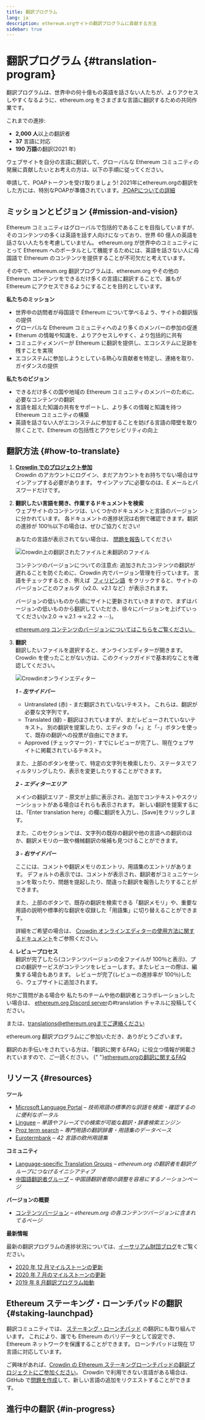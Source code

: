 ```yaml
---
title: 翻訳プログラム
lang: ja
description: ethereum.orgサイトの翻訳プログラムに貢献する方法
sidebar: true
---
```


# 翻訳プログラム {#translation-program}

翻訳プログラムは、世界中の何十億もの英語を話さない人たちが、よりアクセスしやすくなるように、ethereum.org をさまざまな言語に翻訳するための共同作業です。

これまでの進捗:

- **2,000 人**以上の翻訳者
- **37** 言語に対応
- **190 万語**の翻訳(2021 年)

ウェブサイトを自分の言語に翻訳して、グローバルな Ethereum コミュニティの発展に貢献したいとお考えの方は、以下の手順に従ってください。

<InfoBanner shouldCenter emoji=":tada:">
  申請して、POAPトークンを受け取りましょう! 2021年にethereum.orgの翻訳をした方には、特別なPOAPが準備されています。<a href="https://ethereum.org/en/contributing/#poap"> POAPについての詳細</a>
</InfoBanner>

## ミッションとビジョン {#mission-and-vision}

Ethereum コミュニティはグローバルで包括的であることを目指していますが、そのコンテンツの多くは英語を話す人向けになっており、世界 60 億人の英語を話さない人たちを考慮していません。 ethereum.org が世界中のコミュニティにとって Ethereum へのポータルとして機能するためには、英語を話さない人に母国語で Ethereum のコンテンツを提供することが不可欠だと考えています。

その中で、ethereum.org 翻訳プログラムは、ethereum.org やその他の Ethereum コンテンツをできるだけ多くの言語に翻訳することで、誰もが Ethereum にアクセスできるようにすることを目的としています。

**私たちのミッション**

- 世界中の訪問者が母国語で Ethereum について学べるよう、サイトの翻訳版の提供
- グローバルな Ethereum コミュニティへのより多くのメンバーの参加の促進
- Etherum の情報や知識を、よりアクセスしやすく、より包括的に共有
- コミュニティメンバーが Ethereum に翻訳を提供し、エコシステムに足跡を残すことを実現
- エコシステムに参加しようとしている熱心な貢献者を特定し、連絡を取り、ガイダンスの提供

**私たちのビジョン**

- できるだけ多くの国や地域の Ethereum コミュニティのメンバーのために、必要なコンテンツの翻訳
- 言語を超えた知識の共有をサポートし、より多くの情報と知識を持つ Ethereum コミュニティの構築
- 英語を話さない人がエコシステムに参加することを妨げる言語の障壁を取り除くことで、Ethereum の包括性とアクセシビリティの向上

## 翻訳方法 {#how-to-translate}

1. **[Crowdin でのプロジェクト参加](https://crowdin.com/project/ethereum-org/invite)**  
   Crowdin のアカウントにログイン、まだアカウントをお持ちでない場合はサインアップする必要があります。 サインアップに必要なのは、E メールとパスワードだけです。

2. **翻訳したい言語を開き、作業するドキュメントを検索**  
   ウェブサイトのコンテンツは、いくつかのドキュメントと言語のバージョンに分かれています。 各ドキュメントの進捗状況は右側で確認できます。翻訳の進捗が 100％以下の場合は、ぜひご協力ください!

   あなたの言語が表示されてない場合は、 [問題を報告](https://github.com/ethereum/ethereum-org-website/issues/new/choose)してください

   ![Crowdin上の翻訳されたファイルと未翻訳のファイル](../../../../contributing/translation-program/crowdin-files.png)

   コンテンツのバージョンについての注意点: 追加されたコンテンツの翻訳が遅れることを防ぐために、Crowdin 内でバージョン管理を行っています。 言語をチェックするとき、例えば  [フィリピン語](https://crowdin.com/project/ethereum-org/fil#)  をクリックすると、サイトのバージョンごとのフォルダ（v2.0、v2.1 など）が表示されます。

   バージョンの低いものから順にサイトに更新されていきますので、まずはバージョンの低いものから翻訳していただき、徐々にバージョンを上げていってください(v.2.0 → v.2.1 → v.2.2 → ⋯)。

   [ethereum.org コンテンツのバージョンについてはこちらをご覧ください。](/contributing/translation-program/content-versions/)

3. **翻訳**  
   翻訳したいファイルを選択すると、オンラインエディターが開きます。 Crowdin を使ったことがない方は、このクイックガイドで基本的なことを確認してください。

   ![Crowdinオンラインエディター](../../../../contributing/translation-program/online-editor.png)

   **_1 - 左サイドバー_**

   - Untranslated (赤) - まだ翻訳されていないテキスト。 これらは、翻訳が必要な文字列です。
   - Translated (緑) - 翻訳はされていますが、まだレビューされていないテキスト。 別の翻訳を提案したり、エディタの「+」と「-」ボタンを使って、既存の翻訳への投票が自由にできます。
   - Approved (チェックマーク) - すでにレビューが完了し、現在ウェブサイトに掲載されているテキスト。

   また、上部のボタンを使って、特定の文字列を検索したり、ステータスでフィルタリングしたり、表示を変更したりすることができます。

   **_2 - エディターエリア_**

   メインの翻訳エリア - 原文が上部に表示され、追加でコンテキストやスクリーンショットがある場合はそれらも表示されます。 新しい翻訳を提案するには、「Enter translation here」の欄に翻訳を入力し、[Save]をクリックします。

   また、このセクションでは、文字列の既存の翻訳や他の言語への翻訳のほか、翻訳メモリの一致や機械翻訳の候補も見つけることができます。

   **_3 - 右サイドバー_**

   ここには、コメントや翻訳メモリのエントリ、用語集のエントリがあります。 デフォルトの表示では、コメントが表示され、翻訳者がコミュニケーションを取ったり、問題を提起したり、間違った翻訳を報告したりすることができます。

   また、上部のボタンで、既存の翻訳を検索できる「翻訳メモリ」や、重要な用語の説明や標準的な翻訳を収録した「用語集」に切り替えることができます。

   詳細をご希望の場合は、 [Crowdin オンラインエディターの使用方法に関するドキュメント](https://support.crowdin.com/online-editor/)をご参照ください。

4. **レビュープロセス**  
   翻訳が完了したら(コンテンツバージョンの全ファイルが 100％と表示)、プロの翻訳サービスがコンテンツをレビューします。またレビューの際は、編集する場合もあります。 レビューが完了(レビューの進捗率が 100％)したら、ウェブサイトに追加されます。

何かご質問がある場合や 私たちのチームや他の翻訳者とコラボレーションしたい場合は、 [ethereum.org Discord server](https://discord.gg/6WX7E97)の#translation チャネルに投稿してください。

または、translations@ethereum.orgまでご連絡ください

ethereum.org 翻訳プログラムにご参加いただき、ありがとうございます。

<InfoBanner shouldCenter emoji=":information_source:">
  翻訳のお手伝いをされている方は、「翻訳に関するFAQ」に役立つ情報が掲載されていますので、ご一読ください。 
  {" "}<a href="/contributing/translation-program/faq/">ethereum.orgの翻訳に関するFAQ</a>
</InfoBanner>

## リソース {#resources}

**ツール**

- [Microsoft Language Portal](https://www.microsoft.com/en-us/language) _– 技術用語の標準的な訳語を検索・確認するのに便利なポータル_
- [Linguee](https://www.linguee.com/) _– 単語やフレーズでの検索が可能な翻訳・辞書検索エンジン_
- [Proz term search](https://www.proz.com/search/) _– 専門用語の翻訳辞書・用語集のデータベース_
- [Eurotermbank](https://www.eurotermbank.com/) _– 42 言語の欧州用語集_

**コミュニティ**

- [Language-specific Translation Groups](https://discord.gg/6WX7E97) _– ethereum.org の翻訳者を翻訳グループにつなげるイニシアティブ_
- [中国語翻訳者グループ](https://www.notion.so/Ethereum-org-05375fe0a94c4214acaf90f42ba40171) _– 中国語翻訳者間の調整を容易にするノーションページ_

**バージョンの概要**

- [コンテンツバージョン](/contributing/translation-program/content-versions/) _– ethereum.org の各コンテンツバージョンに含まれてるページ_

**最新情報**

最新の翻訳プログラムの進捗状況については、[イーサリアム財団ブログ](https://blog.ethereum.org/)をご覧ください。

- [2020 年 12 月マイルストーンの更新](https://blog.ethereum.org/2020/12/21/translation-program-milestones-updates-20/)
- [2020 年 7 月のマイルストーンの更新](https://blog.ethereum.org/2020/07/29/ethdotorg-translation-milestone/)
- [2019 年 8 月翻訳プログラム始動](https://blog.ethereum.org/2019/08/20/translating-ethereum-for-our-global-community/)

## Ethereum ステーキング・ローンチパッドの翻訳 {#staking-launchpad}

翻訳コミュニティでは、 [ステーキング・ローンチパッド](https://launchpad.ethereum.org/en/) の翻訳にも取り組んでいます。 これにより、誰でも Ethereum のバリデータとして設定でき、Ethereum ネットワークを保護することができます。 ローンチパッドは現在 17 言語に対応しています。

ご興味があれば、[Crowdin の Ethereum ステーキングローンチパッドの翻訳プロジェクトにご参加ください](https://crowdin.com/project/ethereum-staking-launchpad)。 Crowdin で利用できない言語がある場合は、GitHub で[問題を作成](https://github.com/ethereum/staking-launchpad/issues/new)して、新しい言語の追加をリクエストすることができます。

## 進行中の翻訳 {#in-progress}

<TranslationsInProgress />

